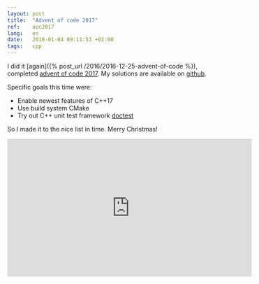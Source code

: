 ```yaml
---
layout: post
title:  "Advent of code 2017"
ref:    aoc2017
lang:   en
date:   2018-01-04 09:11:53 +02:00
tags:   cpp
---
```


I did it [again]({% post_url /2016/2016-12-25-advent-of-code %}), completed
[advent of code 2017](http://adventofcode.com/2017).  My solutions are available
on [github](https://github.com/sakhnik/adventofcode/tree/b006ddbb8f03c53e9507ee614e94550ebba396cb/2017).

Specific goals this time were:
* Enable newest features of C++17
* Use build system CMake
* Try out C++ unit test framework [doctest](https://github.com/onqtam/doctest)

So I made it to the nice list in time. Merry Christmas!

<iframe width="560" height="315" src="https://www.youtube.com/embed/q7BAgEuWbIw"
frameborder="0" gesture="media" allow="encrypted-media"
allowfullscreen></iframe>
